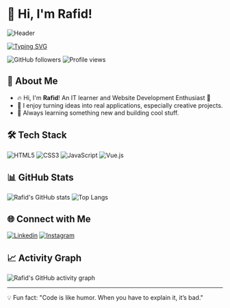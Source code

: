 # 👋 Hi, I'm Rafid!

![Header](https://capsule-render.vercel.app/api?type=waving&color=0:ff5733,100:ffc300&height=200&section=header&text=Rafid%20Efriadi&fontSize=40&fontColor=fff&animation=fadeIn&fontAlignY=35)

[![Typing SVG](https://readme-typing-svg.herokuapp.com?size=25&duration=4000&color=FF5733&center=true&vCenter=true&lines=Hi+%F0%9F%91%8B+I'm+Rafid!;IT+Learner+%26+Web+Dev+Enthusiast;Always+learning+new+things)](https://git.io/typing-svg)

![GitHub followers](https://img.shields.io/github/followers/rafid824?style=social)
![Profile views](https://komarev.com/ghpvc/?username=rafid824&label=Profile%20views&color=0e75b6&style=flat)

## 🚀 About Me
- 🔥 Hi, I'm **Rafid**! An IT learner and Website Development Enthusiast 🚀  
- 🎯 I enjoy turning ideas into real applications, especially creative projects.  
- 🌱 Always learning something new and building cool stuff.  

## 🛠️ Tech Stack
![HTML5](https://img.shields.io/badge/-HTML5-E34F26?style=flat&logo=html5&logoColor=white)
![CSS3](https://img.shields.io/badge/-CSS3-1572B6?style=flat&logo=css3)
![JavaScript](https://img.shields.io/badge/-JavaScript-F7DF1E?style=flat&logo=javascript&logoColor=black)
![Vue.js](https://img.shields.io/badge/-Vue.js-4FC08D?style=flat&logo=vue.js&logoColor=white)

## 📊 GitHub Stats
![Rafid's GitHub stats](https://github-readme-stats.vercel.app/api?username=rafid824&show_icons=true&theme=radical)
![Top Langs](https://github-readme-stats.vercel.app/api/top-langs/?username=rafid824&layout=compact&theme=radical)

## 🌐 Connect with Me
[![Linkedin](https://img.shields.io/badge/-LinkedIn-blue?style=flat&logo=linkedin)](https://linkedin.com/in/your-link)
[![Instagram](https://img.shields.io/badge/-Instagram-C13584?style=flat&logo=instagram&logoColor=white)](https://instagram.com/yourusername)

## 📈 Activity Graph
![Rafid's GitHub activity graph](https://github-readme-activity-graph.vercel.app/graph?username=rafid824&theme=react-dark)

---

💡 Fun fact: "Code is like humor. When you have to explain it, it’s bad."

